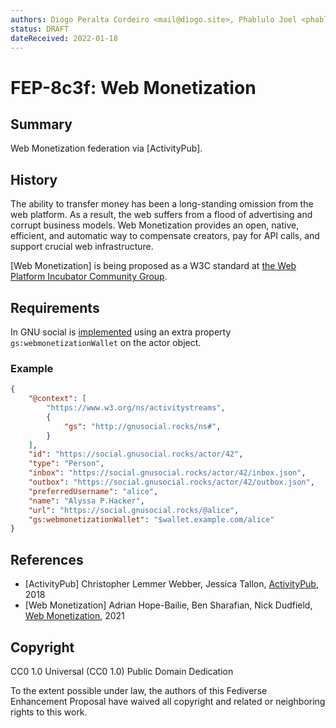 ```yaml
---
authors: Diogo Peralta Cordeiro <mail@diogo.site>, Phablulo Joel <phablulo@gmail.com>
status: DRAFT
dateReceived: 2022-01-18
---
```

# FEP-8c3f: Web Monetization


## Summary

Web Monetization federation via [ActivityPub].


## History

The ability to transfer money has been a long-standing omission from the web platform. As a result, the web suffers from a flood of advertising and corrupt business models. Web Monetization provides an open, native, efficient, and automatic way to compensate creators, pay for API calls, and support crucial web infrastructure.

[Web Monetization] is being proposed as a W3C standard at [the Web Platform Incubator Community Group](https://discourse.wicg.io/t/proposal-web-monetization-a-new-revenue-model-for-the-web/3785).


## Requirements

In GNU social is [implemented](https://code.undefinedhackers.net/GNUsocial/gnu-social/src/branch/v3/plugins/WebMonetization/WebMonetization.php#L243) using an extra property `gs:webmonetizationWallet` on the actor object.

### Example

```json
{
	"@context": [
		"https://www.w3.org/ns/activitystreams",
		{
			"gs": "http://gnusocial.rocks/ns#",
		}
	],
	"id": "https://social.gnusocial.rocks/actor/42",
	"type": "Person",
	"inbox": "https://social.gnusocial.rocks/actor/42/inbox.json",
	"outbox": "https://social.gnusocial.rocks/actor/42/outbox.json",
	"preferredUsername": "alice",
	"name": "Alyssa P.Hacker",
	"url": "https://social.gnusocial.rocks/@alice",
	"gs:webmonetizationWallet": "$wallet.example.com/alice"
}
```


## References

- [ActivityPub] Christopher Lemmer Webber, Jessica Tallon, [ActivityPub](https://www.w3.org/TR/activitypub/), 2018
- [Web Monetization] Adrian Hope-Bailie, Ben Sharafian, Nick Dudfield, [Web Monetization](https://webmonetization.org/), 2021


## Copyright

CC0 1.0 Universal (CC0 1.0) Public Domain Dedication 

To the extent possible under law, the authors of this Fediverse Enhancement Proposal have waived all copyright and related or neighboring rights to this work.
